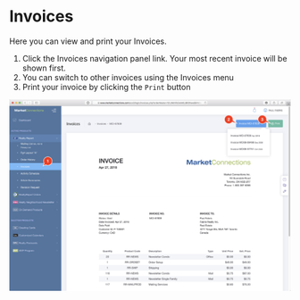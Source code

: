 # Invoices

Here you can view and print your Invoices.

1. Click the Invoices navigation panel link. Your most recent invoice will be shown first.
2. You can switch to other invoices using the Invoices menu
3. Print your invoice by clicking the `Print` button

![](.gitbook/assets/ocs3-invoices.png)

